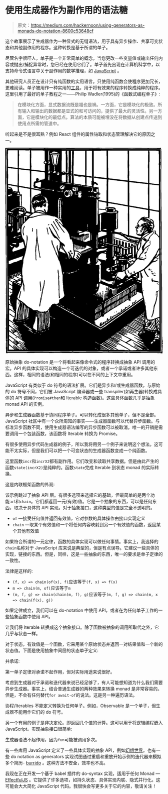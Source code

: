 # 使用生成器作为副作用的语法糖

> 原文：<https://medium.com/hackernoon/using-generators-as-monads-do-notation-8600c53648cf>

这个故事展示了生成器作为一种显式的无缝语法，用于具有异步操作、共享可变状态和其他副作用的程序。这种转换是基于所谓的单子。

尽管名字很吓人，单子是一个非常简单的概念。当您更改一些变量值或输出任何内容或抛出/捕捉异常时，您已经在使用它们了。单子首先出现在计算机科学中，以支持命令式语言中关于副作用的数学推理，如 [JavaScript](https://hackernoon.com/tagged/javascript) 。

其他研究人员正在设计只有纯函数的实用语言。只使用纯函数会使程序更加冗长，更难阅读。单子被用作一种实用的[工具](https://hackernoon.com/tagged/tool)，用于将有效果的程序转换成纯粹的程序。这里引用了最好的单子教程之一——Philip Wadler(1995)的《函数式编程单子》:

> 在模块化方面，显式数据流既是福也是祸。一方面，它是模块化的极致。所有输入和输出的数据都是显式的和可访问的，提供了最大的灵活性。另一方面，它是模块化的最低点。算法的本质可能被埋没在将数据从创建点传送到使用点所需的管道中。

听起来是不是很耳熟？例如 React 组件的属性钻取和状态管理解决它的原因之一。

![](img/0ed6a67c282f242a7e88d535397f2278.png)

原始抽象 do-notation 是一个将看起来像命令式的程序转换成抽象 API 调用的宏。API 的具体实现可以构造一个可迭代的对象，或者一个承诺或者许多其他东西。这样，相同的语法(和相同的程序)可以在不同的上下文中重用。

JavaScript 有类似于 do 符号的语法扩展。它们是异步和/或生成器函数。与原始的 do 符号不同，它们被 JavaScript 编译器或一些 transpiler(如再生器)转换成具体的 API 调用(`Promise#then`和 Iterable 构造函数)。这些具体函数几乎是抽象 monad API 的实例。

异步和生成器函数基于协同程序单子。可以转化成很多其他单子，但不是全部。JavaScript 社区中有一个众所周知的事实——生成器函数可以代替异步函数。与标准异步函数不同，使用生成器语法编写的异步函数可以被取消。唯一的开销是需要调用一个包装函数，该函数将 Iterable 转换为 Promise。

有很多使用异步代码生成器的例子，所以我将用另一个例子来说明这个想法。这可能不太实际，但是我们可以把一个可变状态的生成器函数变成一个纯函数。

这里函数`incr`和`incrX2`都有副作用。它们改变和读取共享数据。但是由此产生的函数`state(incrX2)`是纯粹的。函数`state`完成 Iterable 到状态 monad 的实际转换。

这是内联框架函数的外观:

该示例跳过了抽象 API 层。有很多选项来选择它的基础，但最简单的是两个功能:`of`和`chain`。它们都返回一元(有效)值。它是一个抽象的东西，可以是任何东西，取决于具体的 API 实现。对于抽象接口，这种类型的值是完全不透明的。

*   `of` —接受任何值并返回有效值，它对参数的具体操作由接口实现定义
*   `chain` —取某个有效值和一个将任何内容映射到另一个有效值的函数，返回某个其他有效值

如果符合所谓的一元定律，函数的具体实现可以做任何事情。事实上，我选择的`chain`名称对于 JavaScript 库来说是典型的，但是有点误导。它建议一些具体的实现，链接的东西。但是，同样，这是一些抽象的东西，唯一的要求是单子定律的一致性。

法律是这样的:

*   `(f, x) => chain(of(x), f)`应该等于`(f, x) => f(x)`
*   `m => chain(m, of)`应该等于`m`
*   `(m, f, g) => chain(chain(m, f), g)`应该等于`(m, f, g) => chain(m, x => chain(f(x), g))`

如果定律成立，我们可以在 do-notation 中使用 API，或者在为任何单子工作的一些抽象函数中使用 API。

让我们将 Iterable 转换成这个抽象接口。除了函数被抽象的调用所取代之外，它几乎与状态一样。

对于状态，有效值是一个函数，它采用某个原始状态并返回一对结果值和一个新的状态值。下面是使用抽象中间层的状态单子定义:

并承诺:

第一单子定律对承诺不起作用，但对实际用途来说很好。

考虑到生成器对于承诺和迭代器来说已经足够了，有人可能想知道为什么我们需要异步生成器。事实上，结合普通生成器的两种效果来转换 monad 是非常容易的。但是，不会有任何替代`for await-of`的说法。这是另一种遍历语法。

协程/Iterables 不能定义转换为任何单子。例如，Observable 是一个单子，但生成器不能用作它们的 do 符号。

另一个有用的例子是非决定论。即返回几个值的计算。这可以用于将逻辑编程嵌入 JavaScript。实现抽象接口很简单:

生成器语法不起作用，因为`fun`可能被调用多次。

有一些库用 JavaScript 定义了一些具体实现的抽象 API，例如[幻想世界](https://github.com/fantasyland/fantasy-land)。也有一些 do notation as generators 实现试图通过重启和重放开始示例的迭代器来模拟多个简历- [burrido](https://github.com/pelotom/burrido) 。这种方法不安全，效率也不高。

我现在正在开发一个基于 babel 插件的 do-syntax 实现，适用于任何 Monad — [EffectfulJS](https://github.com/awto/effectfuljs) 。它提供了许多选项，如持久状态、具体实现内联、隐式并行化。这可能会大大简化 JavaScript 代码。我很快会写更多关于它的内容，敬请关注！